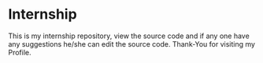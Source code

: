 # Internship
This is my internship repository, view the source code and if any one have any suggestions he/she can edit the source code.
Thank-You for visiting my Profile. 
